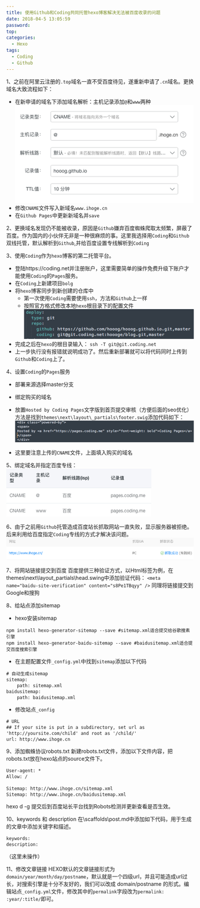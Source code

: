 ```yaml
---
title: 使用Github和Coding共同托管hexo博客解决无法被百度收录的问题
date: 2018-04-5 13:05:59
password:
top:
categories:
  - Hexo
tags:
  - Coding
  - Github
---
```

<!--more-->



1、之前在阿里云注册的`.top`域名一直不受百度待见，遂重新申请了`.cn`域名。更换域名大致流程如下：
- 在新申请的域名下添加域名解析：主机记录添加`@`和`www`两种
![png](/images/hexo/1.png)
- 修改`CNAME`文件写入新域名`www.ihoge.cn`
- 在`Github Pages`中更新新域名并`save`

2、更换域名发现仍不能被收录，原因是`Github`嫌弃百度蜘蛛爬取太频繁，屏蔽了百度。作为国内的小伙伴无非是一种很麻烦的事。这里我选择用`Coding`和`Github`双线托管，默认解析到`Github`,并给百度设置专线解析到`Coding`

3、使用`Coding`作为`hexo`博客的第二托管平台。
- 登陆https://coding.net并注册账户，这里需要简单的操作免费升级下账户才能使用`Coding`的`Pages`服务。
- 在`Coding`上新建项目`bolg`
- 将`hexo`博客同步到新创建的仓库中
	- 第一次使用`Coding`需要使用`ssh`，方法和`Github`上一样
	- 按照官方格式修改本地`hexo`根目录下的配置文件
![png](/images/hexo/2.png)
- 完成之后在`hexo`的根目录输入：
`ssh -T git@git.coding.net`
- 上一步执行没有报错就说明成功了。然后重新部署就可以将代码同时上传到`Github`和`Coding`上了。

4、设置`Coding`的`Pages`服务
- 部署来源选择master分支
- 绑定购买的域名
- 放置`Hosted by Coding Pages`文字版到首页提交审核（方便后面的seo优化）方法是找到`themes\next\layout\_partials\footer.swig`添加代码如下：
![png](/images/hexo/5.png)

- 这里要注意上传的`CNAME`文件，上面填入购买的域名

5、绑定域名并指定百度专线：
![png](/images/hexo/3.png)

6、由于之前用`Github`托管造成百度站长抓取网站一直失败，显示服务器被拒绝。后来利用给百度指定`Coding`专线的方式才解决该问题。
![png](/images/hexo/4.png)

7、将网站链接提交到百度
百度提供三种验证方式，以Html标签为例，在themes\next\layout\_partials\head.swing中添加验证代码：
```<meta name="baidu-site-verification" content="s8Pe1TBqyy" />```
同理将链接提交到Google和搜狗

8、给站点添加sitemap

- hexo安装sitemap
```
npm install hexo-generator-sitemap --save #sitemap.xml适合提交给谷歌搜素引擎
npm install hexo-generator-baidu-sitemap --save #baidusitemap.xml适合提交百度搜索引擎
```

- 在主题配置文件`_config.yml`中找到`sitemap`添加以下代码
```
# 自动生成sitemap
sitemap:
	path: sitemap.xml
baidusitemap:
	path: baidusitemap.xml
```

- 修改站点`_config`
```
# URL
## If your site is put in a subdirectory, set url as 'http://yoursite.com/child' and root as '/child/'
url: http://www.ihoge.cn
```

9、添加蜘蛛协议robots.txt
新建robots.txt文件，添加以下文件内容，把robots.txt放在hexo站点的source文件下。
```
User-agent: *
Allow: /

Sitemap: http://www.ihoge.cn/sitemap.xml
Sitemap: http://www.ihoge.cn/baidusitemap.xml
```

hexo d -g 提交后到百度站长平台找到Robots检测并更新查看是否生效。

10、keywords 和 description
在\scaffolds\post.md中添加如下代码，用于生成的文章中添加关键字和描述。
```
keywords: 
description: 
```
（这里未操作）

11、修改文章链接
HEXO默认的文章链接形式为`domain/year/month/day/postname`，默认就是一个四级url，并且可能造成url过长，对搜索引擎是十分不友好的，我们可以改成 domain/postname 的形式。编辑站点`_config.yml`文件，修改其中的`permalink`字段改为`permalink: :year/:title/`即可。







